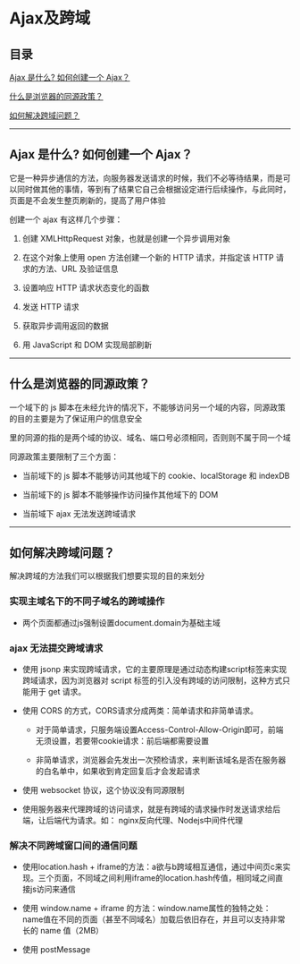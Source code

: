 # Ajax及跨域

## 目录

[Ajax 是什么? 如何创建一个 Ajax？](#jump1)

[什么是浏览器的同源政策？](#jump2)

[如何解决跨域问题？](#jump3)

[](#jump)

[](#jump)

---	

<span id="jump1"></span>

## Ajax 是什么? 如何创建一个 Ajax？

它是一种异步通信的方法，向服务器发送请求的时候，我们不必等待结果，而是可以同时做其他的事情，等到有了结果它自己会根据设定进行后续操作，与此同时，页面是不会发生整页刷新的，提高了用户体验

创建一个 ajax 有这样几个步骤：

1. 创建 XMLHttpRequest 对象，也就是创建一个异步调用对象

2. 在这个对象上使用 open 方法创建一个新的 HTTP 请求，并指定该 HTTP 请求的方法、URL 及验证信息

3. 设置响应 HTTP 请求状态变化的函数

4. 发送 HTTP 请求

5. 获取异步调用返回的数据

6. 用 JavaScript 和 DOM 实现局部刷新

---

<span id="jump2"></span>

## 什么是浏览器的同源政策？

一个域下的 js 脚本在未经允许的情况下，不能够访问另一个域的内容，同源政策的目的主要是为了保证用户的信息安全

里的同源的指的是两个域的协议、域名、端口号必须相同，否则则不属于同一个域

同源政策主要限制了三个方面：

- 当前域下的 js 脚本不能够访问其他域下的 cookie、localStorage 和 indexDB

- 当前域下的 js 脚本不能够操作访问操作其他域下的 DOM

- 当前域下 ajax 无法发送跨域请求

---

<span id="jump3"></span>

## 如何解决跨域问题？

解决跨域的方法我们可以根据我们想要实现的目的来划分

### 实现主域名下的不同子域名的跨域操作

- 两个页面都通过js强制设置document.domain为基础主域

### ajax 无法提交跨域请求

- 使用 jsonp 来实现跨域请求，它的主要原理是通过动态构建script标签来实现跨域请求，因为浏览器对 script 标签的引入没有跨域的访问限制，这种方式只能用于 get 请求。

- 使用 CORS 的方式，CORS请求分成两类：简单请求和非简单请求。

	- 对于简单请求，只服务端设置Access-Control-Allow-Origin即可，前端无须设置，若要带cookie请求：前后端都需要设置

	- 非简单请求，浏览器会先发出一次预检请求，来判断该域名是否在服务器的白名单中，如果收到肯定回复后才会发起请求

- 使用 websocket 协议，这个协议没有同源限制

- 使用服务器来代理跨域的访问请求，就是有跨域的请求操作时发送请求给后端，让后端代为请求。如： nginx反向代理、Nodejs中间件代理

### 解决不同跨域窗口间的通信问题

- 使用location.hash + iframe的方法：a欲与b跨域相互通信，通过中间页c来实现。三个页面，不同域之间利用iframe的location.hash传值，相同域之间直接js访问来通信

- 使用 window.name + iframe 的方法：window.name属性的独特之处：name值在不同的页面（甚至不同域名）加载后依旧存在，并且可以支持非常长的 name 值（2MB）

- 使用 postMessage
